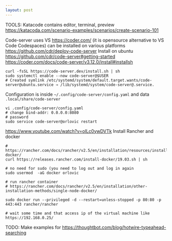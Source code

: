 ```yaml
---
layout: post
---
```



TOOLS:
Katacode contains editor, terminal, preview
https://katacoda.com/scenario-examples/scenarios/create-scenario-101

Code-server uses VS https://coder.com/ (it is opensource alternative to VS Code
Codespaces)
can be installed on various platforms https://github.com/cdr/deploy-code-server
Install on ubuntu
https://github.com/cdr/code-server#getting-started
https://coder.com/docs/code-server/v3.12.0/install#installsh
```
curl -fsSL https://code-server.dev/install.sh | sh
sudo systemctl enable --now code-server@$USER
# Created symlink /etc/systemd/system/default.target.wants/code-server@ubuntu.service → /lib/systemd/system/code-server@.service.

```
Configuration is inside `~/.config/code-server/config.yaml` and data
`.local/share/code-server`
```
vi .config/code-server/config.yaml
# change bind-addr: 0.0.0.0:8080
# password
sudo service code-server@orlovic restart
```


https://www.youtube.com/watch?v=oILc0ywDVTk
Install Rancher and docker
```
# https://rancher.com/docs/rancher/v2.5/en/installation/resources/installing-docker/
curl https://releases.rancher.com/install-docker/19.03.sh | sh

# no need for sudo (you need to log out and log in again
sudo usermod  -aG docker orlovic

# run rancher container
# https://rancher.com/docs/rancher/v2.5/en/installation/other-installation-methods/single-node-docker/

sudo docker run --privileged -d --restart=unless-stopped -p 80:80 -p 443:443 rancher/rancher

# wait some time and that access ip of the virtual machine like https://192.168.0.25/
```

TODO: Make examples for
https://thoughtbot.com/blog/hotwire-typeahead-searching
